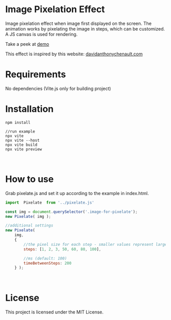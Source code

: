 # Image Pixelation Effect

Image pixelation effect when image first displayed on the screen. The animation works by pixelating the image in steps, which can be customized. A JS canvas is used for rendering.

Take a peek at [demo](https://isladjan.com/lab/pixelate/)

This effect is inspired by this website: [davidanthonychenault.com](https://www.davidanthonychenault.com/)
<br />

# Requirements
No dependencies (Vite.js only for building project)
<br />


# Installation
``` 
npm install

//run example
npx vite
npx vite --host
npx vite build
npx vite preview
```
<br />


# How to use
Grab pixelate.js and set it up according to the example in index.html.
```javascript
import  Pixelate  from '../pixelate.js'

const img = document.querySelector('.image-for-pixelate');
new Pixelate( img );

//additional settings
new Pixelate( 
    img, 
    {
        //the pixel size for each step - smaller values represent larger pixels (default: [0.5, 1, 3, 2, 4, 2, 5.5, 6, 7, 10, 20, 40, 80])
        steps: [1, 2, 3, 50, 60, 80, 100],

        //ms (default: 100)
        timeBetweenSteps: 200                
    } );

```
<br />

# License
This project is licensed under the MIT License.